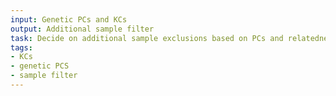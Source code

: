 ```yaml
---
input: Genetic PCs and KCs
output: Additional sample filter
task: Decide on additional sample exclusions based on PCs and relatedness
tags:
- KCs
- genetic PCS
- sample filter
---
```

